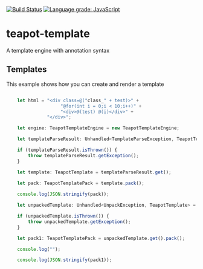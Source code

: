 [![Build Status](https://travis-ci.com/exellian/teapot-template.svg?branch=master)](https://travis-ci.com/exellian/teapot-template) [![Language grade: JavaScript](https://img.shields.io/lgtm/grade/javascript/g/exellian/teapot-template.svg?logo=lgtm&logoWidth=18)](https://lgtm.com/projects/g/exellian/teapot-template/context:javascript)

# teapot-template
 A template engine with annotation syntax
## Templates
 This example shows how you can create and render a template
 
```typescript

    let html = "<div class=@("class_" + test)>" +
                    "@for(int i = 0;i < 10;i++)" +
                    "<div>@(test) @(i)</div>" +
               "</div>";

    let engine: TeapotTemplateEngine = new TeapotTemplateEngine;

    let templateParseResult: Unhandled<TemplateParseException, TeapotTemplate> = engine.parse(html);

    if (templateParseResult.isThrown()) {
        throw templateParseResult.getException();
    }

    let template: TeapotTemplate = templateParseResult.get();
    
    let pack: TeapotTemplatePack = template.pack();

    console.log(JSON.stringify(pack));

    let unpackedTemplate: Unhandled<UnpackException, TeapotTemplate> = engine.fromPack(pack);

    if (unpackedTemplate.isThrown()) {
        throw unpackedTemplate.getException();
    }

    let pack1: TeapotTemplatePack = unpackedTemplate.get().pack();

    console.log("");

    console.log(JSON.stringify(pack1));


```
 
